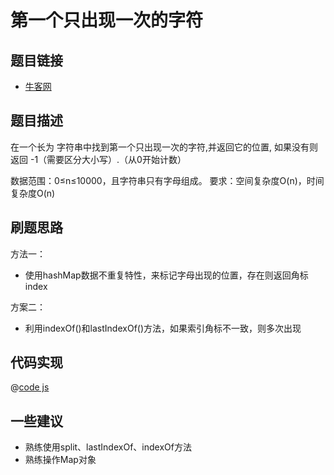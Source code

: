 # 第一个只出现一次的字符

## 题目链接

- [牛客网](https://www.nowcoder.com/practice/1c82e8cf713b4bbeb2a5b31cf5b0417c)

## 题目描述

在一个长为 字符串中找到第一个只出现一次的字符,并返回它的位置, 如果没有则返回 -1（需要区分大小写）.（从0开始计数）

数据范围：0≤n≤10000，且字符串只有字母组成。
要求：空间复杂度O(n)，时间复杂度O(n)

## 刷题思路

方法一：

- 使用hashMap数据不重复特性，来标记字母出现的位置，存在则返回角标index

方案二：

- 利用indexOf()和lastIndexOf()方法，如果索引角标不一致，则多次出现

## 代码实现

@[code js](@code/algorithm/sword-point/数组和矩阵/firstNotRepeatingChar.js)

## 一些建议

- 熟练使用split、lastIndexOf、indexOf方法
- 熟练操作Map对象
